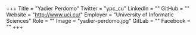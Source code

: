+++
Title = "Yadier Perdomo"
Twitter = "ypc_cu"
LinkedIn = ""
GitHub = ""
Website = "http://www.uci.cu/"
Employer = "University of Informatic Sciences"
Role = ""
Image = "yadier-perdomo.jpg"
GitLab = ""
Facebook = ""
+++
